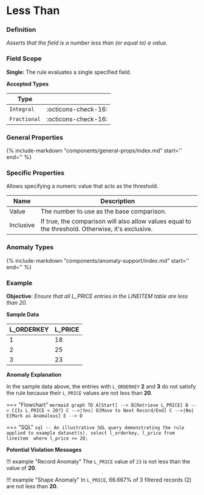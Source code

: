 # Less Than

### Definition

*Asserts that the field is a number less than (or equal to) a value.*

### Field Scope

**Single:** The rule evaluates a single specified field.

**Accepted Types**

| Type        |                          |
|-------------|--------------------------|
| `Integral`  | <div style="text-align:center">:octicons-check-16:</div>  |
| `Fractional`| <div style="text-align:center">:octicons-check-16:</div>  |

### General Properties

{%
    include-markdown "components/general-props/index.md"
    start='<!-- all-props--start -->'
    end='<!-- all-props--end -->'
%}

### Specific Properties

Allows specifying a numeric value that acts as the threshold.

| Name       | Description |
|------------|-------------|
| <div class="text-primary">Value</div>    | The number to use as the base comparison. |
| <div class="text-primary">Inclusive</div> | If true, the comparison will also allow values equal to the threshold. Otherwise, it's exclusive. |

### Anomaly Types

{%
    include-markdown "components/anomaly-support/index.md"
    start='<!-- all-types--start -->'
    end='<!-- all-types--end -->'
%}

### Example

**Objective**: *Ensure that all L_PRICE entries in the LINEITEM table are less than 20.*

**Sample Data**

| L_ORDERKEY | L_PRICE   |
|------------|------------|
| 1          | 18         |
| 2          | <span class="text-negative">25</span> |
| 3          | <span class="text-negative">23</span> |

**Anomaly Explanation**

In the sample data above, the entries with `L_ORDERKEY` **2** and **3** do not satisfy the rule because their `L_PRICE` values are not less than **20**.

=== "Flowchart"
    ```mermaid
    graph TD
    A[Start] --> B[Retrieve L_PRICE]
    B --> C{Is L_PRICE < 20?}
    C -->|Yes| D[Move to Next Record/End]
    C -->|No| E[Mark as Anomalous]
    E --> D
    ```

=== "SQL"
    ```sql
    -- An illustrative SQL query demonstrating the rule applied to example dataset(s).
    select
        l_orderkey,
        l_price
    from lineitem 
    where
        l_price >= 20;
    ```

**Potential Violation Messages**

!!! example "Record Anomaly"
    The `L_PRICE` value of `23` is not less than the value of **20**.
    
!!! example "Shape Anomaly"
    In `L_PRICE`, 66.667% of 3 filtered records (2) are not less than **20**.
